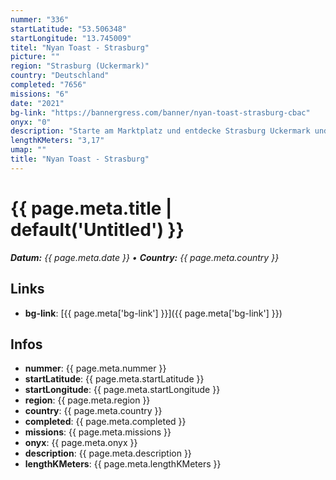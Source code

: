 ```yaml
---
nummer: "336"
startLatitude: "53.506348"
startLongitude: "13.745009"
titel: "Nyan Toast - Strasburg"
picture: ""
region: "Strasburg (Uckermark)"
country: "Deutschland"
completed: "7656"
missions: "6"
date: "2021"
bg-link: "https://bannergress.com/banner/nyan-toast-strasburg-cbac"
onyx: "0"
description: "Starte am Marktplatz und entdecke Strasburg Uckermark und hole dir Toasts ins Profil"
lengthKMeters: "3,17"
umap: ""
title: "Nyan Toast - Strasburg"
---
```

# {{ page.meta.title | default('Untitled') }}

_**Datum:** {{ page.meta.date }} • **Country:** {{ page.meta.country }}_

## Links
- **bg-link**: [{{ page.meta['bg-link'] }}]({{ page.meta['bg-link'] }})

## Infos
- **nummer**: {{ page.meta.nummer }}
- **startLatitude**: {{ page.meta.startLatitude }}
- **startLongitude**: {{ page.meta.startLongitude }}
- **region**: {{ page.meta.region }}
- **country**: {{ page.meta.country }}
- **completed**: {{ page.meta.completed }}
- **missions**: {{ page.meta.missions }}
- **onyx**: {{ page.meta.onyx }}
- **description**: {{ page.meta.description }}
- **lengthKMeters**: {{ page.meta.lengthKMeters }}

